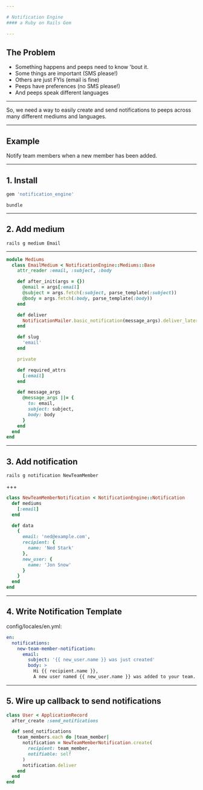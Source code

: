```yaml
---

# Notification Engine
#### a Ruby on Rails Gem

---
```


## The Problem

- Something happens and peeps need to know 'bout it.
- Some things are important (SMS please!)
- Others are just FYIs (email is fine)
- Peeps have preferences (no SMS please!)
- And peeps speak different languages

---

So, we need a way to easily create and send notifications to peeps across many different mediums and languages.

---

## Example

Notify team members when a new member has been added.

---

## 1. Install

```ruby
gem 'notification_engine'
```

```
bundle
```

---

## 2. Add medium

```
rails g medium Email
```

---

```ruby
module Mediums
  class EmailMedium < NotificationEngine::Mediums::Base
    attr_reader :email, :subject, :body

    def after_init(args = {})
      @email = args[:email]
      @subject = args.fetch(:subject, parse_template(:subject))
      @body = args.fetch(:body, parse_template(:body))
    end

    def deliver
      NotificationMailer.basic_notification(message_args).deliver_later
    end

    def slug
      'email'
    end

    private

    def required_attrs
      [:email]
    end

    def message_args
      @message_args ||= {
        to: email,
        subject: subject,
        body: body
      }
    end
  end
end
```

---

## 3. Add notification

```
rails g notification NewTeamMember
```

+++

```ruby
class NewTeamMemberNotification < NotificationEngine::Notification
  def mediums
    [:email]
  end

  def data
    {
      email: 'ned@example.com',
      recipient: {
        name: 'Ned Stark'
      },
      new_user: {
        name: 'Jon Snow'
      }
    }
  end
end
```

---

## 4. Write Notification Template

config/locales/en.yml:

```yml
en:
  notifications:
    new-team-member-notification:
      email:
        subject: '{{ new_user.name }} was just created'
        body: >
          Hi {{ recipient.name }},
          A new user named {{ new_user.name }} was added to your team. Please login to review the new user.
```

---

## 5. Wire up callback to send notifications

```ruby
class User < ApplicationRecord
  after_create :send_notifications

  def send_notifications
    team_members.each do |team_member|
      notification = NewTeamMemberNotification.create(
        recipient: team_member,
        notifiable: self
      )
      notification.deliver
    end
  end
end
```